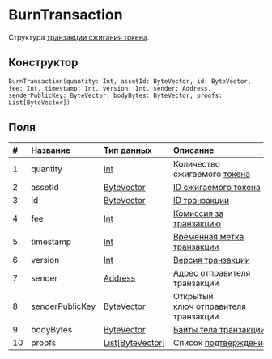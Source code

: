 # BurnTransaction

Структура [транзакции сжигания токена](/ru/blockchain/transaction-type/burn-transaction.md).

## Конструктор

``` ride
BurnTransaction(quantity: Int, assetId: ByteVector, id: ByteVector, fee: Int, timestamp: Int, version: Int, sender: Address, senderPublicKey: ByteVector, bodyBytes: ByteVector, proofs: List[ByteVector])
```

## Поля

| # | Название | Тип данных | Описание |
| :--- | :--- | :--- | :--- |
| 1 | quantity | [Int](/ru/ride/data-types/int.md) | Количество сжигаемого [токена](/ru/blockchain/token.md) |
| 2 | assetId | [ByteVector](/ru/ride/data-types/byte-vector.md) | [ID сжигаемого токена](/ru/blockchain/token/token-id.md) |
| 3 | id | [ByteVector](/ru/ride/data-types/byte-vector.md) | [ID транзакции](/ru/blockchain/transaction/transaction-id.md) |
| 4 | fee | [Int](/ru/ride/data-types/int.md) | [Комиссия за транзакцию](/ru/blockchain/transaction/transaction-fee.md) |
| 5 | timestamp | [Int](/ru/ride/data-types/int.md) | [Временная метка транзакции](/ru/blockchain/transaction/transaction-timestamp.md) |
| 6 | version | [Int](/ru/ride/data-types/int.md) | [Версия транзакции](/ru/blockchain/transaction/transaction-version.md) |
| 7 | sender | [Address](/ru/ride/structures/common-structures/address.md) | [Адрес](/ru/blockchain/account/address.md) отправителя транзакции |
| 8 | senderPublicKey | [ByteVector](/ru/ride/data-types/byte-vector.md) | Открытый ключ отправителя транзакции |
| 9 | bodyBytes | [ByteVector](/ru/ride/data-types/byte-vector.md) | [Байты тела транзакции](/ru/blockchain/transaction/transaction-body-bytes.md) |
| 10 | proofs | [List](/ru/ride/data-types/list.md)[[ByteVector](/ru/ride/data-types/byte-vector.md)] | Список [подтверждений](/ru/blockchain/transaction/transaction-proof.md) |
